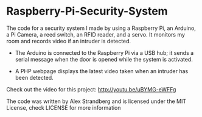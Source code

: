 # Raspberry-Pi-Security-System

The code for a security system I made by using a Raspberry Pi, an Arduino, a Pi Camera, a reed switch, an RFID reader, and a servo.
It monitors my room and records video if an intruder is detected.

- The Arduino is connected to the Raspberry Pi via a USB hub; it sends a serial message when the door is opened while the system is activated.

- A PHP webpage displays the latest video taken when an intruder has been detected.

Check out the video for this project:
http://youtu.be/uBYMG-eWFFg

The code was written by Alex Strandberg and is licensed under the MIT License, check LICENSE for more information
